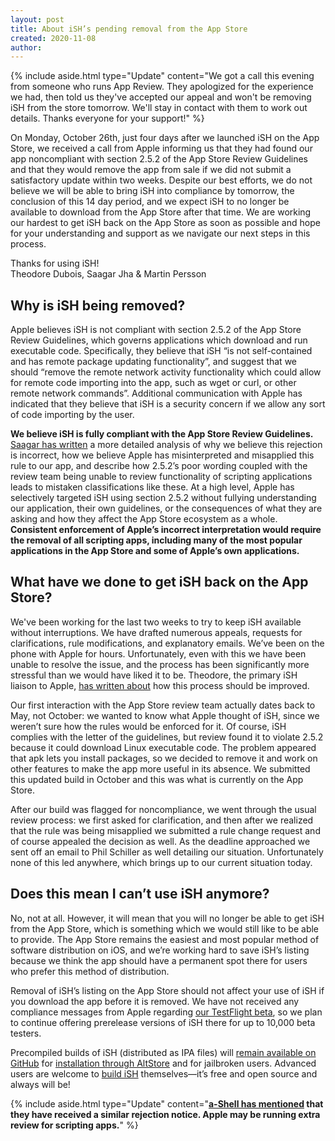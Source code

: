 ```yaml
---
layout: post
title: About iSH’s pending removal from the App Store
created: 2020-11-08
author:
---
```


{% include aside.html type="Update" content="We got a call this evening from someone who runs App Review. They apologized for the experience we had, then told us they've accepted our appeal and won't be removing iSH from the store tomorrow. We'll stay in contact with them to work out details. Thanks everyone for your support!" %}

On Monday, October 26th, just four days after we launched iSH on the App Store, we received a call from Apple informing us that they had found our app noncompliant with section 2.5.2 of the App Store Review Guidelines and that they would remove the app from sale if we did not submit a satisfactory update within two weeks. Despite our best efforts, we do not believe we will be able to bring iSH into compliance by tomorrow, the conclusion of this 14 day period, and we expect iSH to no longer be available to download from the App Store after that time. We are working our hardest to get iSH back on the App Store as soon as possible and hope for your understanding and support as we navigate our next steps in this process.

Thanks for using iSH!  
Theodore Dubois, Saagar Jha & Martin Persson

## Why is iSH being removed?
Apple believes iSH is not compliant with section 2.5.2 of the App Store Review Guidelines, which governs applications which download and run executable code. Specifically, they believe that iSH “is not self-contained and has remote package updating functionality”, and suggest that we should “remove the remote network activity functionality which could allow for remote code importing into the app, such as wget or curl, or other remote network commands”. Additional communication with Apple has indicated that they believe that iSH is a security concern if we allow any sort of code importing by the user.

**We believe iSH is fully compliant with the App Store Review Guidelines.** [Saagar has written](https://saagarjha.com/blog/2020/11/08/fixing-section-2-5-2/) a more detailed analysis of why we believe this rejection is incorrect, how we believe Apple has misinterpreted and misapplied this rule to our app, and describe how 2.5.2’s poor wording coupled with the review team being unable to review functionality of scripting applications leads to mistaken classifications like these. At a high level, Apple has selectively targeted iSH using section 2.5.2 without fullying understanding our application, their own guidelines, or the consequences of what they are asking and how they affect the App Store ecosystem as a whole. **Consistent enforcement of Apple’s incorrect interpretation would require the removal of all scripting apps, including many of the most popular applications in the App Store and some of Apple’s own applications.**

## What have we done to get iSH back on the App Store?
We've been working for the last two weeks to try to keep iSH available without interruptions. We have drafted numerous appeals, requests for clarifications, rule modifications, and explanatory emails. We’ve been on the phone with Apple for hours. Unfortunately, even with this we have been unable to resolve the issue, and the process has been significantly more stressful than we would have liked it to be. Theodore, the primary iSH liaison to Apple, [has written about](https://tbodt.com/2020/11/08/app-review-experiences.html) how this process should be improved.

Our first interaction with the App Store review team actually dates back to May, not October: we wanted to know what Apple thought of iSH, since we weren’t sure how the rules would be enforced for it. Of course, iSH complies with the letter of the guidelines, but review found it to violate 2.5.2 because it could download Linux executable code. The problem appeared that apk lets you install packages, so we decided to remove it and work on other features to make the app more useful in its absence. We submitted this updated build in October and this was what is currently on the App Store.

After our build was flagged for noncompliance, we went through the usual review process: we first asked for clarification, and then after we realized that the rule was being misapplied we submitted a rule change request and of course appealed the decision as well. As the deadline approached we sent off an email to Phil Schiller as well detailing our situation. Unfortunately none of this led anywhere, which brings up to our current situation today.

## Does this mean I can’t use iSH anymore?
No, not at all. However, it will mean that you will no longer be able to get iSH from the App Store, which is something which we would still like to be able to provide. The App Store remains the easiest and most popular method of software distribution on iOS, and we’re working hard to save iSH’s listing because we think the app should have a permanent spot there for users who prefer this method of distribution.

Removal of iSH’s listing on the App Store should not affect your use of iSH if you download the app before it is removed. We have not received any compliance messages from Apple regarding [our TestFlight beta](https://testflight.apple.com/join/97i7KM8O), so we plan to continue offering prerelease versions of iSH there for up to 10,000 beta testers.

Precompiled builds of iSH (distributed as IPA files) will [remain available on GitHub](https://github.com/ish-app/ish/releases) for [installation through AltStore](https://ish.app/altstore) and for jailbroken users. Advanced users are welcome to [build iSH](https://github.com/ish-app/ish#build-for-ios) themselves—it’s free and open source and always will be!

{% include aside.html type="Update" content="**[a-Shell has mentioned](https://twitter.com/a_Shell_iOS/status/1325526061099196416) that they have received a similar rejection notice. Apple may be running extra review for scripting apps.**" %}
